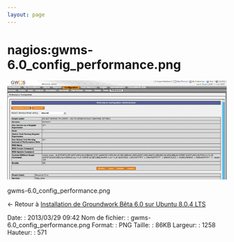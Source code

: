 ```yaml
---
layout: page
---
```


nagios:gwms-6.0\_config\_performance.png
========================================

[![gwms-6.0\_config\_performance.png](../../assets/media/nagios/gwms-6.0_config_performance.png@cache=&w=900&h=408 "gwms-6.0_config_performance.png")](../../assets/media/nagios/gwms-6.0_config_performance.png@cache= "Afficher le fichier original")

gwms-6.0\_config\_performance.png

← Retour à [Installation de Groundwork Bêta 6.0 sur Ubuntu 8.0.4
LTS](../../groundwork/groundwork6.0-install-ubuntu.html "groundwork:groundwork6.0-install-ubuntu")

Date:
:   2013/03/29 09:42
Nom de fichier:
:   gwms-6.0\_config\_performance.png
Format:
:   PNG
Taille:
:   86KB
Largeur:
:   1258
Hauteur:
:   571

